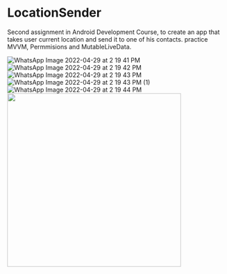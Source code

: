 # LocationSender
Second assignment in Android Development Course, to create an app that takes user current location and send it to one of his contacts.
practice MVVM, Permmisions and MutableLiveData.


![WhatsApp Image 2022-04-29 at 2 19 41 PM](https://user-images.githubusercontent.com/97463104/165935932-d098e554-943e-4a57-82b1-3cec70149b93.jpeg)
![WhatsApp Image 2022-04-29 at 2 19 42 PM](https://user-images.githubusercontent.com/97463104/165935947-17aaa373-155b-4056-8fe0-59b1c2710170.jpeg)
![WhatsApp Image 2022-04-29 at 2 19 43 PM](https://user-images.githubusercontent.com/97463104/165935971-52480260-42cc-41d4-a73d-17c13e7dc501.jpeg)
![WhatsApp Image 2022-04-29 at 2 19 43 PM (1)](https://user-images.githubusercontent.com/97463104/165935997-862ebd7a-880b-43bc-9702-4ae26deaecec.jpeg)
![WhatsApp Image 2022-04-29 at 2 19 44 PM](https://user-images.githubusercontent.com/97463104/165936005-b29f2118-2286-44de-befa-407b8e44c22c.jpeg)
<img src=https://user-images.githubusercontent.com/97463104/165935932-d098e554-943e-4a57-82b1-3cec70149b93.jpeg width="400" height="400">
